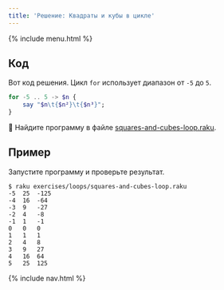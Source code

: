 ```yaml
---
title: 'Решение: Квадраты и кубы в цикле'
---
```


{% include menu.html %}

## Код

Вот код решения. Цикл `for` использует диапазон от `-5` до `5`.

```raku
for -5 .. 5 -> $n {
    say "$n\t{$n²}\t{$n³}";
}
```

🦋 Найдите программу в файле [squares-and-cubes-loop.raku](https://github.com/ash/raku-course/blob/master/exercises/loops/squares-and-cubes-loop.raku).

## Пример

Запустите программу и проверьте результат.

```console
$ raku exercises/loops/squares-and-cubes-loop.raku
-5	25	-125
-4	16	-64
-3	9	-27
-2	4	-8
-1	1	-1
0	0	0
1	1	1
2	4	8
3	9	27
4	16	64
5	25	125
```

{% include nav.html %}